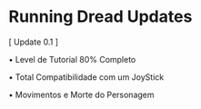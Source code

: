 # Running Dread Updates

[ Update 0.1 ]

• Level de Tutorial 80% Completo

• Total Compatibilidade com um JoyStick

• Movimentos e Morte do Personagem
